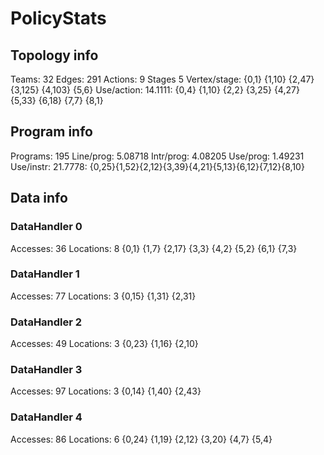 # PolicyStats
## Topology info
Teams:		32
Edges:		291
Actions:	9
Stages		5
Vertex/stage:	{0,1} {1,10} {2,47} {3,125} {4,103} {5,6} 
Use/action:	14.1111: {0,4} {1,10} {2,2} {3,25} {4,27} {5,33} {6,18} {7,7} {8,1} 

## Program info
Programs:	195
Line/prog:	5.08718
Intr/prog:	4.08205
Use/prog:	1.49231
Use/instr:	21.7778: {0,25}{1,52}{2,12}{3,39}{4,21}{5,13}{6,12}{7,12}{8,10}

## Data info

### DataHandler 0
Accesses:	36
Locations:	8
{0,1} {1,7} {2,17} {3,3} {4,2} {5,2} {6,1} {7,3} 

### DataHandler 1
Accesses:	77
Locations:	3
{0,15} {1,31} {2,31} 

### DataHandler 2
Accesses:	49
Locations:	3
{0,23} {1,16} {2,10} 

### DataHandler 3
Accesses:	97
Locations:	3
{0,14} {1,40} {2,43} 

### DataHandler 4
Accesses:	86
Locations:	6
{0,24} {1,19} {2,12} {3,20} {4,7} {5,4} 